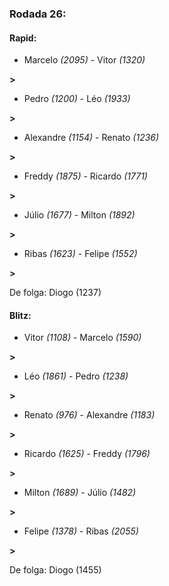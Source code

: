 ### Rodada 26:

#### Rapid:

* Marcelo *(2095)*     -     Vitor *(1320)*

 **>** 
* Pedro *(1200)*     -     Léo *(1933)*

 **>** 
* Alexandre *(1154)*     -     Renato *(1236)*

 **>** 
* Freddy *(1875)*     -     Ricardo *(1771)*

 **>** 
* Júlio *(1677)*     -     Milton *(1892)*

 **>** 
* Ribas *(1623)*     -     Felipe *(1552)*

 **>** 

De folga: Diogo (1237)

#### Blitz:

* Vitor *(1108)*     -     Marcelo *(1590)*

 **>** 
* Léo *(1861)*     -     Pedro *(1238)*

 **>** 
* Renato *(976)*     -     Alexandre *(1183)*

 **>** 
* Ricardo *(1625)*     -     Freddy *(1796)*

 **>** 
* Milton *(1689)*     -     Júlio *(1482)*

 **>** 
* Felipe *(1378)*     -     Ribas *(2055)*

 **>** 

De folga: Diogo (1455)

